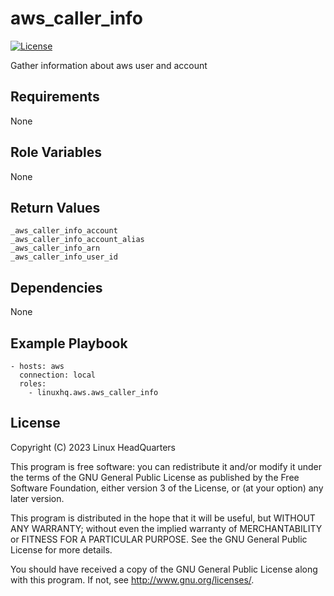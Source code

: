 # aws\_caller\_info

[![License](https://img.shields.io/badge/license-GPLv3-lightgreen)](https://www.gnu.org/licenses/gpl-3.0.en.html#license-text)

Gather information about aws user and account

## Requirements

None

## Role Variables

None

## Return Values

    _aws_caller_info_account
    _aws_caller_info_account_alias
    _aws_caller_info_arn
    _aws_caller_info_user_id

## Dependencies

None

## Example Playbook

    - hosts: aws
      connection: local
      roles:
        - linuxhq.aws.aws_caller_info

## License

Copyright (C) 2023 Linux HeadQuarters

This program is free software: you can redistribute it and/or modify
it under the terms of the GNU General Public License as published by
the Free Software Foundation, either version 3 of the License, or
(at your option) any later version.

This program is distributed in the hope that it will be useful,
but WITHOUT ANY WARRANTY; without even the implied warranty of
MERCHANTABILITY or FITNESS FOR A PARTICULAR PURPOSE. See the
GNU General Public License for more details.

You should have received a copy of the GNU General Public License
along with this program. If not, see <http://www.gnu.org/licenses/>.
